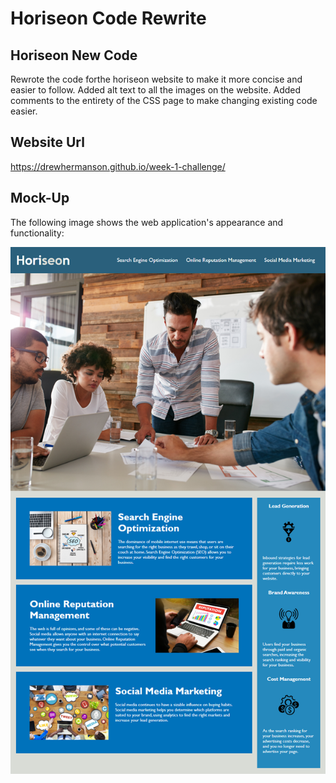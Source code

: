 # Horiseon Code Rewrite

## Horiseon New Code
Rewrote the code forthe horiseon website to make it more concise and easier to follow. Added alt text to all the images on the website. Added comments to the entirety of the CSS page to make changing existing code easier.

## Website Url
https://drewhermanson.github.io/week-1-challenge/

## Mock-Up

The following image shows the web application's appearance and functionality:

![The Horiseon webpage includes a navigation bar, a header image, and cards with text and images at the bottom of the page.](./Assets/01-html-css-git-homework-demo.png)


